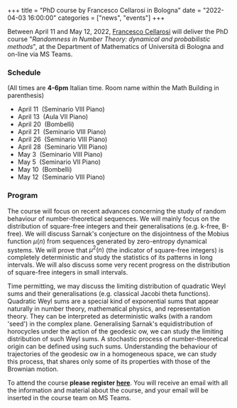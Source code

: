 +++
title = "PhD course by Francesco Cellarosi in Bologna"
date = "2022-04-03 16:00:00"
categories = ["news", "events"]
+++

Between April 11 and May 12, 2022, 
[Francesco Cellarosi](https://www.queensu.ca/mathstat/people/faculty/profiles/cellarosi) will deliver the 
PhD course "*Randomness in Number Theory: dynamical and probabilistic methods*", at the Department of
Mathematics of Università di Bologna and on-line via MS Teams.

### Schedule

(All times are **4-6pm** Italian time. Room name within the Math Building in parenthesis)

- April 11  (Seminario VIII Piano)
- April 13  (Aula VII Piano)
- April 20  (Bombelli)
- April 21  (Seminario VIII Piano)
- April 26  (Seminario VIII Piano)
- April 28  (Seminario VIII Piano)
- May 3  (Seminario VIII Piano)
- May 5  (Seminario VII Piano)
- May 10  (Bombelli)
- May 12  (Seminario VIII Piano)

### Program

The course will focus on recent advances concerning the study of random behaviour of number-theoretical 
sequences. We will mainly focus on the distribution of square-free integers and their generalisations 
(e.g. k-free, B-free). We will discuss Sarnak's conjecture on the disjointness of the Mobius function $\mu(n)$ 
from sequences generated by zero-entropy dynamical systems. We will prove that $\mu^2(n)$ (the indicator of 
square-free integers) is completely deterministic and study the statistics of its patterns in long intervals. 
We will also discuss some very recent progress on the distribution of square-free integers in small intervals.

Time permitting, we may discuss the limiting distribution of quadratic Weyl sums and their generalisations 
(e.g. classical Jacobi theta functions). Quadratic Weyl sums are a special kind of exponential sums that 
appear naturally in number theory, mathematical physics, and representation theory. They can be interpreted as 
deterministic walks (with a random 'seed') in the complex plane. Generalising Sarnak's equidistribution of 
horocycles under the action of the geodesic ow, we can study the limiting distribution of such Weyl sums. A 
stochastic process of number-theoretical origin can be defined using such sums. Understanding the behaviour of 
trajectories of the geodesic ow in a homogeneous space, we can study this process, that shares only some of 
its properties with those of the Brownian motion.

To attend the course **please register 
[here](https://docs.google.com/forms/d/12d_BxA1ghligbpo835z3vh_dJ8UM80hExdMgsY8cRY8/)**.
You will receive an email with all the information and material about the course, and your email will
be inserted in the course team on MS Teams.
